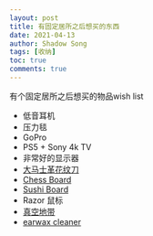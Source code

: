 ```yaml
---
layout: post
title: 有固定居所之后想买的东西
date: 2021-04-13
author: Shadow Song
tags: [收纳]
toc: true
comments: true
---
```


有个固定居所之后想买的物品wish list

- 低音耳机
- 压力毯
- GoPro
- PS5 + Sony 4k TV
- 非常好的显示器
- [大马士革花纹刀](https://echefknife.com/collections/knife-type-double-edged-nakiri-vegetable-knife/products/yoshihiro-blue-steel-suminagashi-wa-nakiri-japanese-vegetable-chef-knife-shitan-handle-with-nuri-saya-cover?variant=37099024056507)
- [Chess Board](https://www.amazon.com/Folding-Checkers-Staunton-Chessmen-Classic/dp/B08B8DHG3R/ref=pd_lutyp_ci_mcx_mr_typ_d_4_3/132-0971237-3462830?_encoding=UTF8&pd_rd_i=B08B8DHG3R&pd_rd_r=eed63eb3-ef78-447f-92b2-753e32bcd614&pd_rd_w=rashO&pd_rd_wg=N2RjO&pf_rd_p=f1126f2a-a59f-4fc7-9249-5717c5e2e000&pf_rd_r=2H5XMHHNWK7T2DKBMFTE&refRID=2H5XMHHNWK7T2DKBMFTE&th=1)
- [Sushi Board](https://www.amazon.com/Plates-Rectangular-Serving-Cheese-Platter/dp/B08C7PGGHX/ref=sr_1_6?dchild=1&keywords=black+sushi+board&qid=1618405551&sr=8-6)
- Razor 鼠标
- [真空地带](https://sp.universal-music.co.jp/ringo/live2018/)
- [earwax cleaner](https://www.amazon.com/BEBIRD-Endoscope-Inspection-Waterproof-Gyroscope/dp/B086PFZ8SV/ref=sr_1_1_sspa?dchild=1&keywords=earwax&qid=1619406248&sr=8-1-spons&psc=1&spLa=ZW5jcnlwdGVkUXVhbGlmaWVyPUFENjc5WjVYQ1FHWDQmZW5jcnlwdGVkSWQ9QTA4Nzc3MzdHSUVHTTlBUU9KQkgmZW5jcnlwdGVkQWRJZD1BMDM4MTA5OTJBMlRaSllKNEszVzImd2lkZ2V0TmFtZT1zcF9hdGYmYWN0aW9uPWNsaWNrUmVkaXJlY3QmZG9Ob3RMb2dDbGljaz10cnVl)